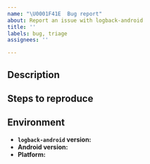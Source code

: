 ```yaml
---
name: "\U0001F41E  Bug report"
about: Report an issue with logback-android
title: ''
labels: bug, triage
assignees: ''

---
```


<!--
    This template is for bug reports. If instead you have a
    question, please ask on https://stackoverflow.com/questions/tagged/logback+android

    Note that leaving sections blank will make it difficult
    for us to troubleshoot, and we may have to close the issue.
-->

## Description

<!--
    Provide a detailed description of the issue.
-->

## Steps to reproduce

<!--
    Provide steps to reproduce the issue, including the
    logback configuration (`logback.xml` or the config
    code) and a link to a reproduction repo if feasible.
-->

## Environment

* **`logback-android` version:**
* **Android version:**
* **Platform:** <!-- e.g., "Galaxy S10" -->

